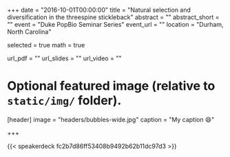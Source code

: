+++
date = "2016-10-01T00:00:00"
title = "Natural selection and diversification in the threespine stickleback"
abstract = ""
abstract_short = ""
event = "Duke PopBio Seminar Series"
event_url = ""
location = "Durham, North Carolina"

selected = true
math = true

url_pdf = ""
url_slides = ""
url_video = ""

# Optional featured image (relative to `static/img/` folder).
[header]
image = "headers/bubbles-wide.jpg"
caption = "My caption :smile:"

+++

{{< speakerdeck fc2b7d86ff53408b9492b62b11dc97d3 >}}